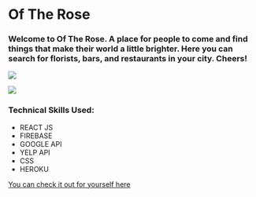 # Of The Rose

### Welcome to Of The Rose. A place for people to come and find things that make their world a little brighter. Here you can search for florists, bars, and restaurants in your city. Cheers!


![](https://i.imgur.com/ZzdNidV.png)



![](https://i.imgur.com/5SCTlC7.png)



### Technical Skills Used:

- REACT JS
- FIREBASE
- GOOGLE API
- YELP API
- CSS
- HEROKU

[You can check it out for yourself here](https://of-the-rose.firebaseapp.com/)

